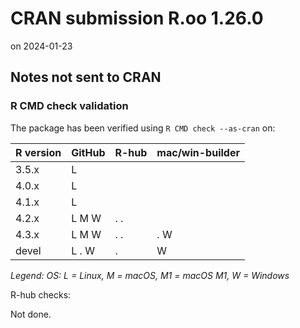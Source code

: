 # CRAN submission R.oo 1.26.0

on 2024-01-23


## Notes not sent to CRAN

### R CMD check validation

The package has been verified using `R CMD check --as-cran` on:

| R version     | GitHub | R-hub | mac/win-builder |
| ------------- | ------ | ----- | --------------- |
| 3.5.x         | L      |       |                 |
| 4.0.x         | L      |       |                 |
| 4.1.x         | L      |       |                 |
| 4.2.x         | L M W  | .   . |                 |
| 4.3.x         | L M W  | .   . | .  W            |
| devel         | L . W  | .     |    W            |

*Legend: OS: L = Linux, M = macOS, M1 = macOS M1, W = Windows*


R-hub checks:

Not done.
